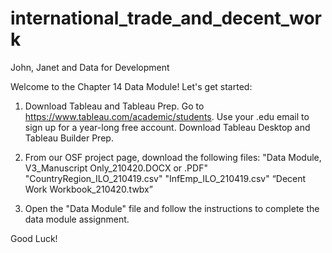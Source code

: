 # international_trade_and_decent_work
John, Janet and Data for Development

Welcome to the Chapter 14 Data Module! Let's get started: 

1. Download Tableau and Tableau Prep. 
Go to https://www.tableau.com/academic/students. 
Use your .edu email to sign up for a year-long free account. 
Download Tableau Desktop and Tableau Builder Prep. 

2. From our OSF project page, download the following files: "Data Module, V3_Manuscript Only_210420.DOCX or .PDF"
"CountryRegion_ILO_210419.csv"
"InfEmp_ILO_210419.csv"
“Decent Work Workbook_210420.twbx”

3. Open the "Data Module" file and follow the instructions to complete the data module assignment.

Good Luck!